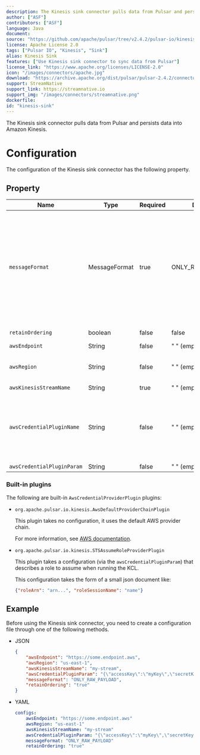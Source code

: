```yaml
---
description: The Kinesis sink connector pulls data from Pulsar and persists data into Amazon Kinesis.
author: ["ASF"]
contributors: ["ASF"]
language: Java
document:
source: "https://github.com/apache/pulsar/tree/v2.4.2/pulsar-io/kinesis/src/main/java/org/apache/pulsar/io/kinesis"
license: Apache License 2.0
tags: ["Pulsar IO", "Kinesis", "Sink"]
alias: Kinesis Sink
features: ["Use Kinesis sink connector to sync data from Pulsar"]
license_link: "https://www.apache.org/licenses/LICENSE-2.0"
icon: "/images/connectors/apache.jpg"
download: "https://archive.apache.org/dist/pulsar/pulsar-2.4.2/connectors/pulsar-io-kinesis-2.4.2.nar"
support: StreamNative
support_link: https://streamnative.io
support_img: "/images/connectors/streamnative.png"
dockerfile: 
id: "kinesis-sink"
---
```


The Kinesis sink connector pulls data from Pulsar and persists data into Amazon Kinesis.

# Configuration

The configuration of the Kinesis sink connector has the following property.

## Property

| Name | Type|Required | Default | Description
|------|----------|----------|---------|-------------|
`messageFormat`|MessageFormat|true|ONLY_RAW_PAYLOAD|Message format in which Kinesis sink converts Pulsar messages and publishes to Kinesis streams.<br/><br/>Below are the available options:<br/><br/><li>`ONLY_RAW_PAYLOAD`: Kinesis sink directly publishes Pulsar message payload as a message into the configured Kinesis stream. <br/><br/><li>`FULL_MESSAGE_IN_JSON`: Kinesis sink creates a JSON payload with Pulsar message payload, properties and encryptionCtx, and publishes JSON payload into the configured Kinesis stream.<br/><br/><li>`FULL_MESSAGE_IN_FB`: Kinesis sink creates a flatbuffer serialized payload with Pulsar message payload, properties and encryptionCtx, and publishes flatbuffer payload into the configured Kinesis stream.
`retainOrdering`|boolean|false|false|Whether Pulsar connectors to retain ordering when moving messages from Pulsar to Kinesis or not.
`awsEndpoint`|String|false|" " (empty string)|The Kinesis end-point URL, which can be found at [here](https://docs.aws.amazon.com/general/latest/gr/rande.html).
`awsRegion`|String|false|" " (empty string)|The AWS region. <br/><br/>**Example**<br/> us-west-1, us-west-2
`awsKinesisStreamName`|String|true|" " (empty string)|The Kinesis stream name.
`awsCredentialPluginName`|String|false|" " (empty string)|The fully-qualified class name of implementation of {@inject: github:`AwsCredentialProviderPlugin`:/pulsar-io/kinesis/src/main/java/org/apache/pulsar/io/kinesis/AwsCredentialProviderPlugin.java}. <br/><br/>It is a factory class which creates an AWSCredentialsProvider that is used by Kinesis sink. <br/><br/>If it is empty, the Kinesis sink creates a default AWSCredentialsProvider which accepts json-map of credentials in `awsCredentialPluginParam`.
`awsCredentialPluginParam`|String |false|" " (empty string)|The JSON parameter to initialize `awsCredentialsProviderPlugin`.

### Built-in plugins

The following are built-in `AwsCredentialProviderPlugin` plugins:

* `org.apache.pulsar.io.kinesis.AwsDefaultProviderChainPlugin`
  
    This plugin takes no configuration, it uses the default AWS provider chain. 
    
    For more information, see [AWS documentation](https://docs.aws.amazon.com/sdk-for-java/v1/developer-guide/credentials.html#credentials-default).

* `org.apache.pulsar.io.kinesis.STSAssumeRoleProviderPlugin`
  
    This plugin takes a configuration (via the `awsCredentialPluginParam`) that describes a role to assume when running the KCL.

    This configuration takes the form of a small json document like:

    ```json
    {"roleArn": "arn...", "roleSessionName": "name"}
    ```

## Example

Before using the Kinesis sink connector, you need to create a configuration file through one of the following methods.

* JSON

    ```json
    {
        "awsEndpoint": "https://some.endpoint.aws",
        "awsRegion": "us-east-1",
        "awsKinesisStreamName": "my-stream",
        "awsCredentialPluginParam": "{\"accessKey\":\"myKey\",\"secretKey\":\"my-Secret\"}",
        "messageFormat": "ONLY_RAW_PAYLOAD",
        "retainOrdering": "true"
    }
    ```

* YAML

    ```yaml
    configs:
        awsEndpoint: "https://some.endpoint.aws"
        awsRegion: "us-east-1"
        awsKinesisStreamName: "my-stream"
        awsCredentialPluginParam: "{\"accessKey\":\"myKey\",\"secretKey\":\"my-Secret\"}"
        messageFormat: "ONLY_RAW_PAYLOAD"
        retainOrdering: "true"
    ```
